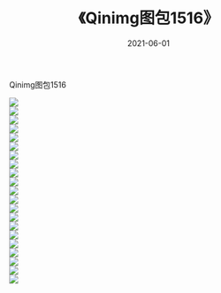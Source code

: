 ﻿---
layout: post
title:  《Qinimg图包1516》
date:   2021-06-01
img: http://imgx.orgx.ga/Qinimg图包/Qinimg图包1516/000.jpg
categories: [美女, 清纯, 唯美]
---

Qinimg图包1516

 ![](http://imgx.orgx.ga/Qinimg图包/Qinimg图包1516/001.jpg) <br>![](http://imgx.orgx.ga/Qinimg图包/Qinimg图包1516/002.jpg) <br>![](http://imgx.orgx.ga/Qinimg图包/Qinimg图包1516/003.jpg) <br>![](http://imgx.orgx.ga/Qinimg图包/Qinimg图包1516/004.jpg) <br>![](http://imgx.orgx.ga/Qinimg图包/Qinimg图包1516/005.jpg) <br>![](http://imgx.orgx.ga/Qinimg图包/Qinimg图包1516/006.jpg) <br>![](http://imgx.orgx.ga/Qinimg图包/Qinimg图包1516/007.jpg) <br>![](http://imgx.orgx.ga/Qinimg图包/Qinimg图包1516/008.jpg) <br>![](http://imgx.orgx.ga/Qinimg图包/Qinimg图包1516/009.jpg) <br>![](http://imgx.orgx.ga/Qinimg图包/Qinimg图包1516/010.jpg) <br>![](http://imgx.orgx.ga/Qinimg图包/Qinimg图包1516/011.jpg) <br>![](http://imgx.orgx.ga/Qinimg图包/Qinimg图包1516/012.jpg) <br>![](http://imgx.orgx.ga/Qinimg图包/Qinimg图包1516/013.jpg) <br>![](http://imgx.orgx.ga/Qinimg图包/Qinimg图包1516/014.jpg) <br>![](http://imgx.orgx.ga/Qinimg图包/Qinimg图包1516/015.jpg) <br>![](http://imgx.orgx.ga/Qinimg图包/Qinimg图包1516/016.jpg) <br>![](http://imgx.orgx.ga/Qinimg图包/Qinimg图包1516/017.jpg) <br>![](http://imgx.orgx.ga/Qinimg图包/Qinimg图包1516/018.jpg) <br>![](http://imgx.orgx.ga/Qinimg图包/Qinimg图包1516/019.jpg) <br>![](http://imgx.orgx.ga/Qinimg图包/Qinimg图包1516/020.jpg) <br>![](http://imgx.orgx.ga/Qinimg图包/Qinimg图包1516/021.jpg) <br>